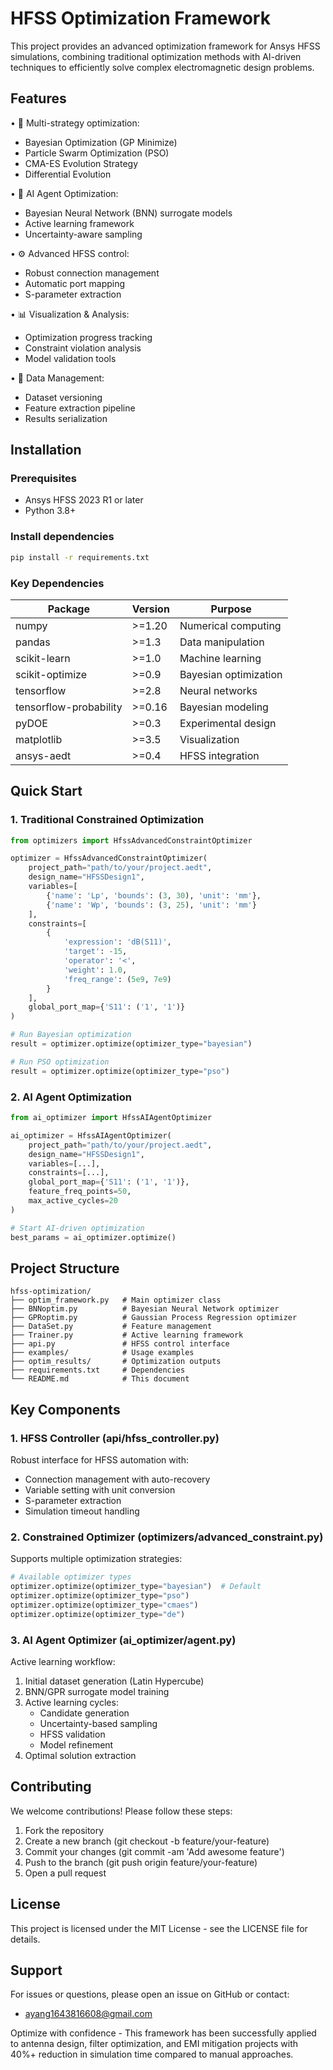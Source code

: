 # HFSS Optimization Framework

This project provides an advanced optimization framework for Ansys HFSS simulations, combining traditional optimization methods with AI-driven techniques to efficiently solve complex electromagnetic design problems.

## Features

• 🧮 Multi-strategy optimization:
  - Bayesian Optimization (GP Minimize)
  - Particle Swarm Optimization (PSO)
  - CMA-ES Evolution Strategy
  - Differential Evolution

• 🤖 AI Agent Optimization:
  - Bayesian Neural Network (BNN) surrogate models
  - Active learning framework
  - Uncertainty-aware sampling

• ⚙️ Advanced HFSS control:
  - Robust connection management
  - Automatic port mapping
  - S-parameter extraction

• 📊 Visualization & Analysis:
  - Optimization progress tracking
  - Constraint violation analysis
  - Model validation tools

• 💾 Data Management:
  - Dataset versioning
  - Feature extraction pipeline
  - Results serialization

## Installation

### Prerequisites
- Ansys HFSS 2023 R1 or later
- Python 3.8+

### Install dependencies
```bash
pip install -r requirements.txt
```

### Key Dependencies

| Package               | Version  | Purpose                  |
|-----------------------|----------|--------------------------|
| numpy                 | >=1.20   | Numerical computing      |
| pandas                | >=1.3    | Data manipulation        |
| scikit-learn          | >=1.0    | Machine learning         |
| scikit-optimize       | >=0.9    | Bayesian optimization    |
| tensorflow            | >=2.8    | Neural networks          |
| tensorflow-probability| >=0.16   | Bayesian modeling        |
| pyDOE                 | >=0.3    | Experimental design      |
| matplotlib            | >=3.5    | Visualization            |
| ansys-aedt            | >=0.4    | HFSS integration         |

## Quick Start

### 1. Traditional Constrained Optimization
```python
from optimizers import HfssAdvancedConstraintOptimizer

optimizer = HfssAdvancedConstraintOptimizer(
    project_path="path/to/your/project.aedt",
    design_name="HFSSDesign1",
    variables=[
        {'name': 'Lp', 'bounds': (3, 30), 'unit': 'mm'},
        {'name': 'Wp', 'bounds': (3, 25), 'unit': 'mm'}
    ],
    constraints=[
        {
            'expression': 'dB(S11)',
            'target': -15,
            'operator': '<',
            'weight': 1.0,
            'freq_range': (5e9, 7e9)
        }
    ],
    global_port_map={'S11': ('1', '1')}
)

# Run Bayesian optimization
result = optimizer.optimize(optimizer_type="bayesian")

# Run PSO optimization
result = optimizer.optimize(optimizer_type="pso")
```

### 2. AI Agent Optimization
```python
from ai_optimizer import HfssAIAgentOptimizer

ai_optimizer = HfssAIAgentOptimizer(
    project_path="path/to/your/project.aedt",
    design_name="HFSSDesign1",
    variables=[...],
    constraints=[...],
    global_port_map={'S11': ('1', '1')},
    feature_freq_points=50,
    max_active_cycles=20
)

# Start AI-driven optimization
best_params = ai_optimizer.optimize()
```

## Project Structure
```
hfss-optimization/
├── optim_framework.py   # Main optimizer class
├── BNNoptim.py          # Bayesian Neural Network optimizer
├── GPRoptim.py          # Gaussian Process Regression optimizer
├── DataSet.py           # Feature management
├── Trainer.py           # Active learning framework
├── api.py               # HFSS control interface
├── examples/            # Usage examples
├── optim_results/       # Optimization outputs
├── requirements.txt     # Dependencies
└── README.md            # This document
```

## Key Components

### 1. HFSS Controller (api/hfss_controller.py)
Robust interface for HFSS automation with:
- Connection management with auto-recovery
- Variable setting with unit conversion
- S-parameter extraction
- Simulation timeout handling

### 2. Constrained Optimizer (optimizers/advanced_constraint.py)
Supports multiple optimization strategies:
```python
# Available optimizer types
optimizer.optimize(optimizer_type="bayesian")  # Default
optimizer.optimize(optimizer_type="pso")
optimizer.optimize(optimizer_type="cmaes")
optimizer.optimize(optimizer_type="de")
```

### 3. AI Agent Optimizer (ai_optimizer/agent.py)
Active learning workflow:
1. Initial dataset generation (Latin Hypercube)
2. BNN/GPR surrogate model training
3. Active learning cycles:
   - Candidate generation
   - Uncertainty-based sampling
   - HFSS validation
   - Model refinement
4. Optimal solution extraction

## Contributing
We welcome contributions! Please follow these steps:
1. Fork the repository
2. Create a new branch (git checkout -b feature/your-feature)
3. Commit your changes (git commit -am 'Add awesome feature')
4. Push to the branch (git push origin feature/your-feature)
5. Open a pull request

## License
This project is licensed under the MIT License - see the LICENSE file for details.

## Support
For issues or questions, please open an issue on GitHub or contact:
- ayang1643816608@gmail.com

Optimize with confidence - This framework has been successfully applied to antenna design, filter optimization, and EMI mitigation projects with 40%+ reduction in simulation time compared to manual approaches.
